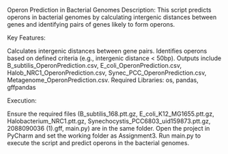 Operon Prediction in Bacterial Genomes
Description: This script predicts operons in bacterial genomes by calculating intergenic distances between genes and identifying pairs of genes likely to form operons.

Key Features:

Calculates intergenic distances between gene pairs.
Identifies operons based on defined criteria (e.g., intergenic distance < 50bp).
Outputs include B_subtilis_OperonPrediction.csv, E_coli_OperonPrediction.csv, Halob_NRC1_OperonPrediction.csv, Synec_PCC_OperonPrediction.csv, Metagenome_OperonPrediction.csv.
Required Libraries: os, pandas, gffpandas

Execution:

Ensure the required files (B_subtilis_168.ptt.gz, E_coli_K12_MG1655.ptt.gz, Halobacterium_NRC1.ptt.gz, Synechocystis_PCC6803_uid159873.ptt.gz, 2088090036 (1).gff, main.py) are in the same folder.
Open the project in PyCharm and set the working folder as Assignment3.
Run main.py to execute the script and predict operons in the bacterial genomes.
